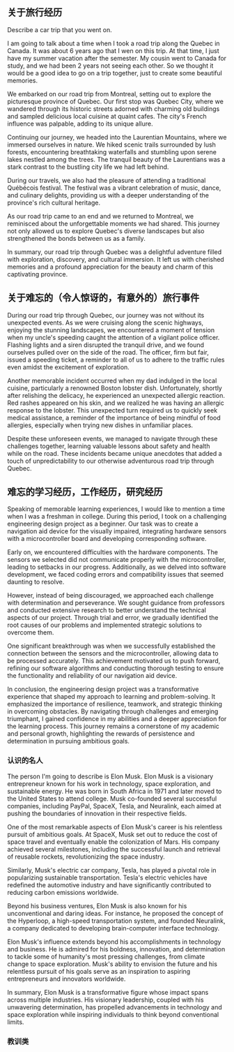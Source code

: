 ## 关于旅行经历

Describe  a car trip that you went on.

I am going to talk about a time when I took a road trip along the Quebec in Canada. It was about 6 years ago that I wen on this trip. At that time, I just have my summer vacation after the semester. My cousin went to Canada for study, and we had been 2 years not seeing each other. So we thought it would be a good idea to go on a trip together, just to create some beautiful memories.

We embarked on our road trip from Montreal, setting out to explore the picturesque province of Quebec. Our first stop was Quebec City, where we wandered through its historic streets adorned with charming old buildings and sampled delicious local cuisine at quaint cafes. The city's French influence was palpable, adding to its unique allure.

Continuing our journey, we headed into the Laurentian Mountains, where we immersed ourselves in nature. We hiked scenic trails surrounded by lush forests, encountering breathtaking waterfalls and stumbling upon serene lakes nestled among the trees. The tranquil beauty of the Laurentians was a stark contrast to the bustling city life we had left behind.

During our travels, we also had the pleasure of attending a traditional Québécois festival. The festival was a vibrant celebration of music, dance, and culinary delights, providing us with a deeper understanding of the province's rich cultural heritage.

As our road trip came to an end and we returned to Montreal, we reminisced about the unforgettable moments we had shared. This journey not only allowed us to explore Quebec's diverse landscapes but also strengthened the bonds between us as a family.

In summary, our road trip through Quebec was a delightful adventure filled with exploration, discovery, and cultural immersion. It left us with cherished memories and a profound appreciation for the beauty and charm of this captivating province.



## 关于难忘的（令人惊讶的，有意外的）旅行事件

During our road trip through Quebec, our journey was not without its unexpected events. As we were cruising along the scenic highways, enjoying the stunning landscapes, we encountered a moment of tension when my uncle's speeding caught the attention of a vigilant police officer. Flashing lights and a siren disrupted the tranquil drive, and we found ourselves pulled over on the side of the road. The officer, firm but fair, issued a speeding ticket, a reminder to all of us to adhere to the traffic rules even amidst the excitement of exploration.

Another memorable incident occurred when my dad indulged in the local cuisine, particularly a renowned Boston lobster dish. Unfortunately, shortly after relishing the delicacy, he experienced an unexpected allergic reaction. Red rashes appeared on his skin, and we realized he was having an allergic response to the lobster. This unexpected turn required us to quickly seek medical assistance, a reminder of the importance of being mindful of food allergies, especially when trying new dishes in unfamiliar places.

Despite these unforeseen events, we managed to navigate through these challenges together, learning valuable lessons about safety and health while on the road. These incidents became unique anecdotes that added a touch of unpredictability to our otherwise adventurous road trip through Quebec.





## 难忘的学习经历，工作经历，研究经历

Speaking of memorable learning experiences, I would like to mention a time when I was a freshman in college. During this period, I took on a challenging engineering design project as a beginner. Our task was to create a navigation aid device for the visually impaired, integrating hardware sensors with a microcontroller board and developing corresponding software.

Early on, we encountered difficulties with the hardware components. The sensors we selected did not communicate properly with the microcontroller, leading to setbacks in our progress. Additionally, as we delved into software development, we faced coding errors and compatibility issues that seemed daunting to resolve.

However, instead of being discouraged, we approached each challenge with determination and perseverance. We sought guidance from professors and conducted extensive research to better understand the technical aspects of our project. Through trial and error, we gradually identified the root causes of our problems and implemented strategic solutions to overcome them.

One significant breakthrough was when we successfully established the connection between the sensors and the microcontroller, allowing data to be processed accurately. This achievement motivated us to push forward, refining our software algorithms and conducting thorough testing to ensure the functionality and reliability of our navigation aid device.

In conclusion, the engineering design project was a transformative experience that shaped my approach to learning and problem-solving. It emphasized the importance of resilience, teamwork, and strategic thinking in overcoming obstacles. By navigating through challenges and emerging triumphant, I gained confidence in my abilities and a deeper appreciation for the learning process. This journey remains a cornerstone of my academic and personal growth, highlighting the rewards of persistence and determination in pursuing ambitious goals.



### 认识的名人

The person I'm going to describe is Elon Musk. Elon Musk is a visionary entrepreneur known for his work in technology, space exploration, and sustainable energy. He was born in South Africa in 1971 and later moved to the United States to attend college. Musk co-founded several successful companies, including PayPal, SpaceX, Tesla, and Neuralink, each aimed at pushing the boundaries of innovation in their respective fields.

One of the most remarkable aspects of Elon Musk's career is his relentless pursuit of ambitious goals. At SpaceX, Musk set out to reduce the cost of space travel and eventually enable the colonization of Mars. His company achieved several milestones, including the successful launch and retrieval of reusable rockets, revolutionizing the space industry.

Similarly, Musk's electric car company, Tesla, has played a pivotal role in popularizing sustainable transportation. Tesla's electric vehicles have redefined the automotive industry and have significantly contributed to reducing carbon emissions worldwide.

Beyond his business ventures, Elon Musk is also known for his unconventional and daring ideas. For instance, he proposed the concept of the Hyperloop, a high-speed transportation system, and founded Neuralink, a company dedicated to developing brain-computer interface technology.

Elon Musk's influence extends beyond his accomplishments in technology and business. He is admired for his boldness, innovation, and determination to tackle some of humanity's most pressing challenges, from climate change to space exploration. Musk's ability to envision the future and his relentless pursuit of his goals serve as an inspiration to aspiring entrepreneurs and innovators worldwide.

In summary, Elon Musk is a transformative figure whose impact spans across multiple industries. His visionary leadership, coupled with his unwavering determination, has propelled advancements in technology and space exploration while inspiring individuals to think beyond conventional limits.



### 教训类

